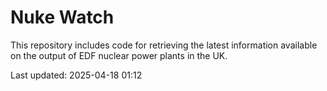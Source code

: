 # Nuke Watch

This repository includes code for retrieving the latest information available on the output of EDF nuclear power plants in the UK.

Last updated: 2025-04-18 01:12